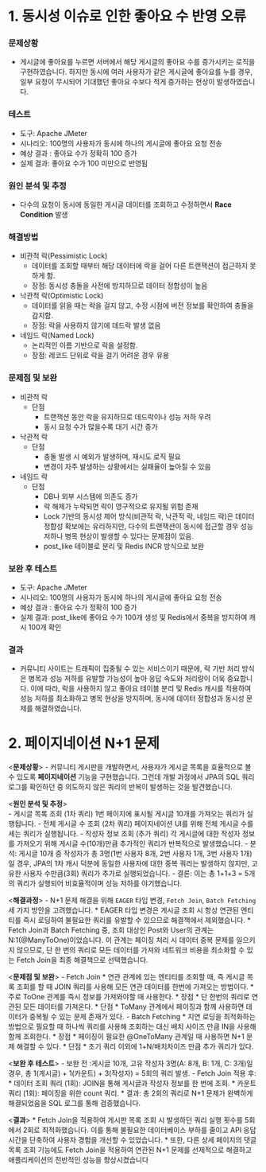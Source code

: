 # 1. 동시성 이슈로 인한 좋아요 수 반영 오류
### 문제상황
* 게시글에 좋아요를 누르면 서버에서 해당 게시글의 좋아요 수를 증가시키는 로직을 구현하였습니다. 
  하지만 동시에 여러 사용자가 같은 게시글에 좋아요를 누를 경우, 일부 요청이 무시되어 기대했던 좋아요 수보다 적게 증가하는 현상이 발생하였습니다.
  
### 테스트
* 도구: Apache JMeter
* 시나리오: 100명의 사용자가 동시에 하나의 게시글에 좋아요 요청 전송
* 예상 결과 : 좋아요 수가 정확히 100 증가
* 실제 결과: 좋아요 수가 100 미만으로 반영됨
  
### 원인 분석 및 추정
* 다수의 요청이 동시에 동일한 게시글 데이터를 조회하고 수정하면서 **Race Condition** 발생

### 해결방법
* 비관적 락(Pessimistic Lock)
  * 데이터를 조회할 때부터 해당 데이터에 락을 걸어 다른 트랜잭션이 접근하지 못하게 함. 
  * 장점: 동시성 충돌을 사전에 방지하므로 데이터 정합성이 높음
* 낙관적 락(Optimistic Lock)
  * 데이터를 읽을 때는 락을 걸지 않고, 수정 시점에 버전 정보를 확인하여 충돌을 감지함.
  * 장점: 락을 사용하지 않기에 데드락 발생 없음
* 네임드 락(Named Lock)
  * 논리적인 이름 기반으로 락을 설정함.
  * 장점: 레코드 단위로 락을 걸기 어려운 경우 유용

### 문제점 및 보완
* 비관적 락 
  * 단점
    * 트랜잭션 동안 락을 유지하므로 데드락이나 성능 저하 우려
    * 동시 요청 수가 많을수록 대기 시간 증가
* 낙관적 락
  * 단점
    * 충돌 발생 시 예외가 발생하며, 재시도 로직 필요 
    * 변경이 자주 발생하는 상황에서는 실패율이 높아질 수 있음
* 네임드 락
  * 단점
    * DB나 외부 시스템에 의존도 증가
    * 락 해제가 누락되면 락이 영구적으로 유지될 위험 존재
    * Lock 기반의 동시성 제어 방식(비관적 락, 낙관적 락, 네임드 락)은 데이터 정합성 확보에는 유리하지만,
    다수의 트랜잭션이 동시에 접근할 경우 성능 저하나 병목 현상이 발생할 수 있다는 문제점이 있음.
    * post_like 테이블로 분리 및 Redis INCR 방식으로 보완

### 보완 후 테스트
* 도구: Apache JMeter
* 시나리오: 100명의 사용자가 동시에 하나의 게시글에 좋아요 요청 전송
* 예상 결과 : 좋아요 수가 정확히 100 증가
* 실제 결과: post_like에 좋아요 수가 100개 생성 및 Redis에서 중복을 방지하여 캐시 100개 확인

### 결과
* 커뮤니티 사이트는 트래픽이 집중될 수 있는 서비스이기 때문에, 락 기반 처리 방식은 병목과 성능 저하를 
유발할 가능성이 높아 응답 속도와 처리량이 더욱 중요합니다. 이에 따라, 락을 사용하지 않고 좋아요 테이블 분리
및 Redis 캐시를 적용하여 성능 저하를 최소화하고 병목 현상을 방지하며, 동시에 데이터 정합성과 동시성 문제를 해결하였습니다.

# 2. 페이지네이션 N+1 문제
  <**문제상황**>
        - 커뮤니티 게시판을 개발하면서, 사용자가 게시글 목록을 효율적으로 볼 수 있도록 **페이지네이션** 기능을 구현했습니다.
     그런데 개발 과정에서 JPA의 SQL 쿼리 로그를 확인하던 중 의도하지 않은 쿼리의 반복이 발생하는 것을 발견했습니다.
    
  <**원인 분석 및 추정**>  
    - 게시글 목록 조회 (1차 쿼리) 1번 페이지에 표시될 게시글 10개를 가져오는 쿼리가 실행됩니다.
    - 전체 게시글 수 조회 (2차 쿼리) 페이지네이션 UI를 위해 전체 게시글 수를 세는 쿼리가 실행됩니다.
    - 작성자 정보 조회 (추가 쿼리) 각 게시글에 대한 작성자 정보를 가져오기 위해 게시글 수(10개)만큼 추가적인 쿼리가 반복적으로 발생했습니다.
      - 분석: 게시글 10개 중 작성자가 총 3명(1번 사용자 8개, 2번 사용자 1개, 3번 사용자 1개)일 경우, JPA의 1차 캐시 덕분에 동일한 사용자에 대한 중복 쿼리는 발생하지 않지만, 
             고유한 사용자 수만큼(3회) 쿼리가 추가로 실행되었습니다.
      - 결론: 이는 총 1+1+3 = 5개의 쿼리가 실행되어 비효율적이며 성능 저하를 야기했습니다.

  <**해결과정**>
    - N+1 문제 해결을 위해 `EAGER` 타입 변경, `Fetch Join`, `Batch Fetching` 세 가지 방안을 고려했습니다.
        * EAGER 타입 변경은 게시글 조회 시 항상 연관된 엔티티를 즉시 로딩하여 불필요한 쿼리를 유발할 수 있으므로 해결책에서 제외했습니다.
        * Fetch Join과 Batch Fetching 중, 조회 대상인 Post와 User의 관계는 N:1(@ManyToOne)이었습니다. 이 관계는 페이징 처리 시 데이터 중복 문제를 일으키지 않으므로, 
          단 한 번의 쿼리로 모든 데이터를 가져와 네트워크 비용을 최소화할 수 있는 Fetch Join을 최종 해결책으로 선택했습니다.

  <**문제점 및 보완**>
    - Fetch Join
        * 연관 관계에 있는 엔티티를 조회할 때, 즉 게시글 목록 조회를 할 때 JOIN 쿼리를 사용해 모든 연관 데이터를 한번에 가져오는 방법이다.
        * 주로 ToOne 관계를 즉시 정보를 가져와야할 때 사용한다.
        *  장점
            * 단 한번의 쿼리로 연관된 모든 데이터를 가져온다.
        * 단점
            * ToMany 관계에서 페이징과 함께 사용하면 데이터가 중복될 수 있는 문제 존재가 있다.
    - Batch Fetching
        * 지연 로딩을 최적화하는 방법으로 필요할 때 하나씩 쿼리를 사용해 조회하는 대신 배치 사이즈 만큼 IN을 사용해 함께 조회한다.
        * 장점
            * 페이징이 필요한 @OneToMany 관계일 때 사용하면 N+1 문제 해결할 수 있다.
        * 단점
            * 초기 쿼리 이외에 1+N/배치차이즈 만큼 추가 쿼리가 있다.
  
  <**보완 후 테스트**>
      - 보완 전 :게시글 10개, 고유 작성자 3명(A: 8개, B: 1개, C: 3개)일 경우, 총 1(게시글) + 1(카운트) + 3(작성자) = 5회의 쿼리 발생.
      - Fetch Join 적용 후:
          * 데이터 조회 쿼리 (1회): JOIN을 통해 게시글과 작성자 정보를 한 번에 조회.
          * 카운트 쿼리 (1회): 페이징을 위한 count 쿼리.
          * 결과: 총 2회의 쿼리로 N+1 문제가 완벽하게 해결되었음을 SQL 로그를 통해 검증했습니다.

  <**결과**>
      * Fetch Join을 적용하여 게시판 목록 조회 시 발생하던 쿼리 실행 횟수를 5회에서 2회로 최적화했습니다. 
      이를 통해 불필요한 데이터베이스 부하를 줄이고 API 응답 시간을 단축하여 사용자 경험을 개선할 수 있었습니다. 
      * 또한, 다른 상세 페이지의 댓글 목록 조회 기능에도 Fetch Join을 적용하여 연관된 N+1 문제를 선제적으로 해결하고 애플리케이션의 전반적인 성능을 향상시켰습니다
